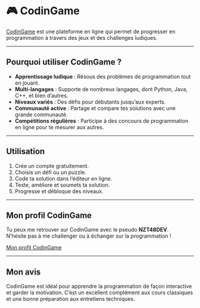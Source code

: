 # 🎮 CodinGame

[CodinGame](https://www.codingame.com/) est une plateforme en ligne qui permet de progresser en programmation à travers des jeux et des challenges ludiques.

---

## Pourquoi utiliser CodinGame ?

- **Apprentissage ludique** : Résous des problèmes de programmation tout en jouant.  
- **Multi-langages** : Supporte de nombreux langages, dont Python, Java, C++, et bien d’autres.  
- **Niveaux variés** : Des défis pour débutants jusqu’aux experts.  
- **Communauté active** : Partage et compare tes solutions avec une grande communauté.  
- **Compétitions régulières** : Participe à des concours de programmation en ligne pour te mesurer aux autres.

---

## Utilisation

1. Crée un compte gratuitement.  
2. Choisis un défi ou un puzzle.  
3. Code ta solution dans l’éditeur en ligne.  
4. Teste, améliore et soumets ta solution.  
5. Progresse et débloque des niveaux.

---

## Mon profil CodinGame

Tu peux me retrouver sur CodinGame avec le pseudo **NZT48DEV**.  
N’hésite pas à me challenger ou à échanger sur la programmation !

[Mon profil CodinGame](https://www.codingame.com/profile/6c3b316af14cdfdb6379eeeae54abc037217795)

---

## Mon avis

CodinGame est idéal pour apprendre la programmation de façon interactive et garder la motivation. C’est un excellent complément aux cours classiques et une bonne préparation aux entretiens techniques.
